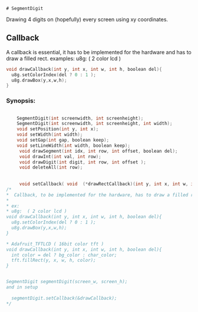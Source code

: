 	# SegmentDigit

Drawing 4 digits on (hopefully) every screen using xy coordinates. 

## Callback
A callback is essential, it has to be implemented for the hardware and has to draw a filled rect. 
examples:
u8g:  ( 2 color lcd )
```c++
void drawCallback(int y, int x, int w, int h, boolean del){
  u8g.setColorIndex(del ? 0 : 1 );
  u8g.drawBox(y,x,w,h);
}
```


### Synopsis:

```c++

    SegmentDigit(int screenwidth, int screenheight);
    SegmentDigit(int screenwidth, int screenheight, int width);
    void setPosition(int y, int x);
    void setWidth(int width);
    void setGap(int gap, boolean keep);
    void setLineWidth(int width, boolean keep);
     void drawSegment(int idx, int row, int offset, boolean del);
     void drawInt(int val, int row);
     void drawDigit(int digit, int row, int offset );
     void deleteAll(int row);
     
     
     void setCallback( void  (*drawRectCallback)(int y, int x, int w, int h, boolean del));
/*
*  Callback, to be implemented for the hardware, has to draw a filled rect. 
* 
* ex: 
* u8g:  ( 2 color lcd )
void drawCallback(int y, int x, int w, int h, boolean del){
  u8g.setColorIndex(del ? 0 : 1 );
  u8g.drawBox(y,x,w,h);
}

* Adafruit_TFTLCD ( 16bit color tft )
void drawCallback(int y, int x, int w, int h, boolean del){
  int color = del ? bg_color : char_color;
  tft.fillRect(y, x, w, h, color);
}


SegmentDigit segmentDigit(screen_w, screen_h);
and in setup
  
  segmentDigit.setCallback(&drawCallback);
*/
```